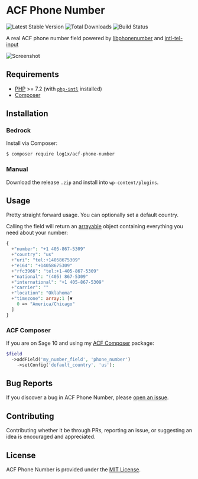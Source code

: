 # ACF Phone Number

![Latest Stable Version](https://img.shields.io/packagist/v/log1x/acf-phone-number?style=flat-square)
![Total Downloads](https://img.shields.io/packagist/dt/log1x/acf-phone-number?style=flat-square)
![Build Status](https://img.shields.io/github/workflow/status/log1x/acf-phone-number/Compatibility%20Checks?style=flat-square)

A real ACF phone number field powered by [libphonenumber](https://github.com/giggsey/libphonenumber-for-php) and [intl-tel-input](https://github.com/jackocnr/intl-tel-input)

![Screenshot](https://i.imgur.com/ILmsBHr.gif)

## Requirements

- [PHP](https://secure.php.net/manual/en/install.php) >= 7.2 (with [`php-intl`](https://www.php.net/manual/en/book.intl.php) installed)
- [Composer](https://getcomposer.org/download/)

## Installation

### Bedrock

Install via Composer:

```bash
$ composer require log1x/acf-phone-number
```

### Manual

Download the release `.zip` and install into `wp-content/plugins`.

## Usage

Pretty straight forward usage. You can optionally set a default country.

Calling the field will return an [arrayable](https://github.com/Log1x/acf-phone-number/blob/master/src/PhoneNumber.php#L198) object containing everything you need about your number:

```php
{
  +"number": "+1 405-867-5309"
  +"country": "us"
  +"uri": "tel:+14058675309"
  +"e164": "+14058675309"
  +"rfc3966": "tel:+1-405-867-5309"
  +"national": "(405) 867-5309"
  +"international": "+1 405-867-5309"
  +"carrier": ""
  +"location": "Oklahoma"
  +"timezone": array:1 [▼
    0 => "America/Chicago"
  ]
}
```

### ACF Composer

If you are on Sage 10 and using my [ACF Composer](https://github.com/log1x/acf-composer) package:

```php
$field
  ->addField('my_number_field', 'phone_number')
    ->setConfig('default_country', 'us');
```

## Bug Reports

If you discover a bug in ACF Phone Number, please [open an issue](https://github.com/log1x/acf-phone-number/issues).

## Contributing

Contributing whether it be through PRs, reporting an issue, or suggesting an idea is encouraged and appreciated.

## License

ACF Phone Number is provided under the [MIT License](https://github.com/log1x/acf-phone-number/blob/master/LICENSE.md).
